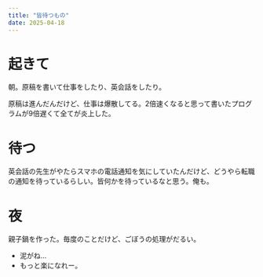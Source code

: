 ```yaml
---
title: "皆待つもの"
date: 2025-04-18
---
```


# 起きて

朝。原稿を書いて仕事をしたり、英会話をしたり。

原稿は進んだんだけど、仕事は爆散してる。2倍速くなると思って書いたプログラムが9倍遅くて全てが炎上した。

# 待つ
英会話の先生がやたらスマホの電話通知を気にしていたんだけど、どうやら転職の通知を待っているらしい。皆何かを待っているなと思う。俺も。

# 夜
親子鍋を作った。毎度のことだけど、ごぼうの処理がだるい。
- 泥がね...
- もっと楽になれー。